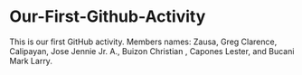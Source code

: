 # Our-First-Github-Activity
This is our first GitHub activity. Members names: Zausa, Greg Clarence, Calipayan, Jose Jennie Jr. A., Buizon Christian , Capones Lester, and Bucani Mark Larry.
